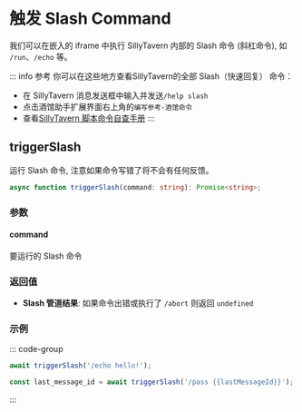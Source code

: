# 触发 Slash Command

我们可以在嵌入的 iframe 中执行 SillyTavern 内部的 Slash 命令 (斜杠命令), 如 `/run`、`/echo` 等。

<CustomTOC />

::: info 参考
你可以在这些地方查看SillyTavern的全部 Slash（快速回复） 命令：
- 在 SillyTavern 消息发送框中输入并发送`/help slash`
- 点击酒馆助手扩展界面右上角的`编写参考-酒馆命令`
- 查看[SillyTavern 脚本命令自查手册](https://rentry.org/sillytavern-script-book)
:::

## triggerSlash
运行 Slash 命令, 注意如果命令写错了将不会有任何反馈。

```typescript
async function triggerSlash(command: string): Promise<string>;
```

### 参数
#### command
要运行的 Slash 命令

### 返回值

- **Slash 管道结果**: 如果命令出错或执行了 `/abort` 则返回 `undefined`

### 示例
::: code-group

```typescript [在酒馆界面弹出提示语 hello!]
await triggerSlash('/echo hello!');
```

```typescript [获取当前聊天消息最后一条消息对应的 id]
const last_message_id = await triggerSlash('/pass {{lastMessageId}}');
```

:::
